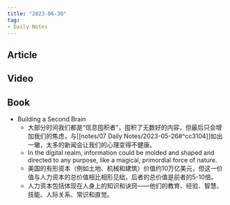 ```yaml
---
title: "2023-06-30"
tag:
- Daily Notes
---
```

## Article

## Video

## Book
- Building a Second Brain
	- 大部分时间我们都是“信息囤积者”，囤积了无数好的内容，但最后只会增加我们的焦虑，与[[notes/07 Daily Notes/2023-05-26#^cc3104]]如出一辙，太多的新闻会让我们的心理变得不健康。
	- In the digital realm, information could be molded and shaped and directed to any purpose, like a magical, primordial force of nature.
	- 美国的有形资本（例如土地、机械和建筑）价值约10万亿美元，但这一价值与人力资本的总价值相比相形见绌，后者的总价值是前者的5-10倍。
	- 人力资本包括体现在人身上的知识和诀窍——他们的教育、经验、智慧、技能、人际关系、常识和直觉。
